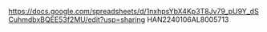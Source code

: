 https://docs.google.com/spreadsheets/d/1nxhpsYbX4Kp3T8Jv79_pU9Y_dSCuhmdbxBQEE53f2MU/edit?usp=sharing
HAN2240106AL8005713
